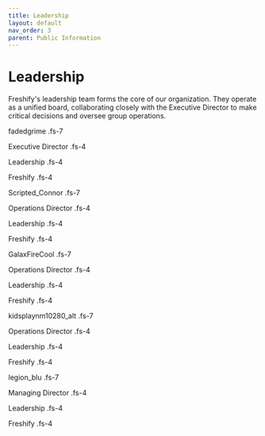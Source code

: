 ```yaml
---
title: Leadership
layout: default
nav_order: 3
parent: Public Information
---
```


# Leadership

Freshify's leadership team forms the core of our organization. They operate as a unified board, collaborating closely with the Executive Director to make critical decisions and oversee group operations.

fadedgrime
.fs-7

Executive Director
.fs-4

Leadership
.fs-4

Freshify
.fs-4


Scripted_Connor
.fs-7

Operations Director
.fs-4

Leadership
.fs-4

Freshify
.fs-4

GalaxFireCool
.fs-7

Operations Director
.fs-4

Leadership
.fs-4

Freshify
.fs-4

kidsplaynm10280_alt
.fs-7

Operations Director
.fs-4

Leadership
.fs-4

Freshify
.fs-4

legion_blu
.fs-7

Managing Director
.fs-4

Leadership
.fs-4

Freshify
.fs-4




